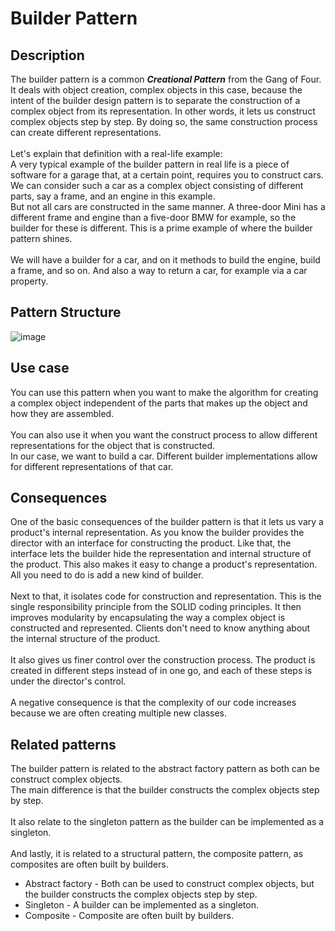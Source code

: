 # Builder Pattern


## Description
The builder pattern is a common ***Creational Pattern*** from the Gang of Four. </br>
It deals with object creation, complex objects in this case, because the intent of the builder design pattern is to separate the construction of a complex object from its representation.
In other words, it lets us construct complex objects step by step. By doing so, the same construction process can create different representations.</br>
</br>
Let's explain that definition with a real-life example:</br>
A very typical example of the builder pattern in real life is a piece of software for a garage that, at a certain point, requires you to construct cars.</br>
We can consider such a car as a complex object consisting of different parts, say a frame, and an engine in this example. </br>
But not all cars are constructed in the same manner. A three-door Mini has a different frame and engine than a five-door BMW for example, so the builder for these is different.
This is a prime example of where the builder pattern shines.</br> 
</br>
We will have a builder for a car, and on it methods to build the engine, build a frame, and so on. And also a way to return a car, for example via a car property.

## Pattern Structure 
![image](https://user-images.githubusercontent.com/42718910/206389492-586c88b5-0626-4bf6-9daf-8c7bc1583afa.png)


## Use case
You can use this pattern when you want to make the algorithm for creating a complex object independent of the parts that makes up the object and how they are assembled.</br> 
</br> 
You can also use it when you want the construct process to allow different representations for the object that is constructed. </br> 
In our case, we want to build a car.  Different builder implementations allow for different representations of that car.

## Consequences
One of the basic consequences of the builder pattern is that it lets us vary a product's internal representation. 
As you know the builder provides the director with an interface for constructing the product. 
Like that, the interface lets the builder hide the representation and internal structure of the product. 
This also makes it easy to change a product's representation. All you need to do is add a new kind of builder.</br> 
</br> 
Next to that, it isolates code for construction and representation. 
This is the single responsibility principle from the SOLID coding principles. 
It then improves modularity by encapsulating the way a complex object is constructed and represented. 
Clients don't need to know anything about the internal structure of the product.</br> 
</br> 
It also gives us finer control over the construction process. 
The product is created in different steps instead of in one go, and each of these steps is under the director's control.</br> 
</br> 
A negative consequence is that the complexity of our code increases because we are often creating multiple new classes.

## Related patterns
The builder pattern is related to the abstract factory pattern as both can be construct complex objects. </br> 
The main difference is that the builder constructs the complex objects step by step.</br> 
</br> 
It also relate to the singleton pattern as the builder can be implemented as a singleton.</br> 
</br> 
And lastly, it is related to a structural pattern, the composite pattern, as composites are often built by builders.</br> 

* Abstract factory - Both can be used to construct complex objects, but the builder  constructs the complex objects step by step.
* Singleton - A builder can be implemented as a singleton.
* Composite - Composite are often built by builders.
